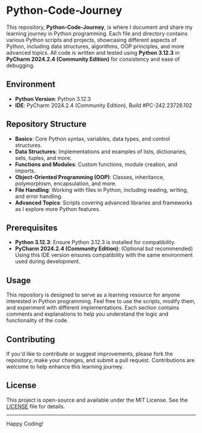 # Python-Code-Journey

This repository, **Python-Code-Journey**, is where I document and share my learning journey in Python programming. Each file and directory contains various Python scripts and projects, showcasing different aspects of Python, including data structures, algorithms, OOP principles, and more advanced topics. All code is written and tested using **Python 3.12.3** in **PyCharm 2024.2.4 (Community Edition)** for consistency and ease of debugging.

## Environment

- **Python Version**: Python 3.12.3
- **IDE**: PyCharm 2024.2.4 (Community Edition), Build #PC-242.23726.102

## Repository Structure

- **Basics**: Core Python syntax, variables, data types, and control structures.
- **Data Structures**: Implementations and examples of lists, dictionaries, sets, tuples, and more.
- **Functions and Modules**: Custom functions, module creation, and imports.
- **Object-Oriented Programming (OOP)**: Classes, inheritance, polymorphism, encapsulation, and more.
- **File Handling**: Working with files in Python, including reading, writing, and error handling.
- **Advanced Topics**: Scripts covering advanced libraries and frameworks as I explore more Python features.


## Prerequisites

- **Python 3.12.3**: Ensure Python 3.12.3 is installed for compatibility.
- **PyCharm 2024.2.4 (Community Edition)**: (Optional but recommended) Using this IDE version ensures compatibility with the same environment used during development.

## Usage

This repository is designed to serve as a learning resource for anyone interested in Python programming. Feel free to use the scripts, modify them, and experiment with different implementations. Each section contains comments and explanations to help you understand the logic and functionality of the code.

## Contributing

If you'd like to contribute or suggest improvements, please fork the repository, make your changes, and submit a pull request. Contributions are welcome to help enhance this learning journey.

## License

This project is open-source and available under the MIT License. See the [LICENSE](LICENSE) file for details.

---

Happy Coding!
